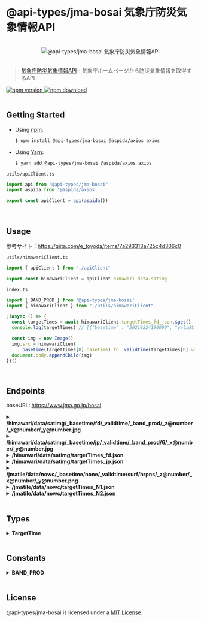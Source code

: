<!-- This file is automatically generated from config.md -->
# @api-types/jma-bosai 気象庁防災気象情報API

<br />
<div align="center">
  <img src="https://aspida.github.io/api-types/assets/jma/bosai.jpg" alt="@api-types/jma-bosai 気象庁防災気象情報API" />
</div>
<br />

> [気象庁防災気象情報API](https://www.jma.go.jp/bosai/map.html#5/36.138/137.285/&elem=ir&contents=himawari) - 気象庁ホームページから防災気象情報を取得するAPI

<a href="https://www.npmjs.com/package/@api-types/jma-bosai">
  <img src="https://img.shields.io/npm/v/@api-types/jma-bosai" alt="npm version" />
</a>
<a href="https://www.npmjs.com/package/@api-types/jma-bosai">
  <img src="https://img.shields.io/npm/dm/@api-types/jma-bosai" alt="npm download" />
</a>
<br />
<br />

## Getting Started

- Using [npm](https://www.npmjs.com/):

  ```sh
  $ npm install @api-types/jma-bosai @aspida/axios axios
  ```

- Using [Yarn](https://yarnpkg.com/):

  ```sh
  $ yarn add @api-types/jma-bosai @aspida/axios axios
  ```

`utils/apiClient.ts`
```ts
import api from "@api-types/jma-bosai"
import aspida from '@aspida/axios'

export const apiClient = api(aspida())
```
<br />

## Usage

参考サイト：https://qiita.com/e_toyoda/items/7a293313a725c4d306c0

`utils/himawariClient.ts`
```ts
import { apiClient } from "./apiClient"

export const himawariClient = apiClient.himawari.data.satimg
```

`index.ts`
```ts
import { BAND_PROD } from '@api-types/jma-bosai'
import { himawariClient } from "./utils/himawariClient"

;(async () => {
  const targetTimes = await himawariClient.targetTimes_fd_json.$get()
  console.log(targetTimes) // [{"basetime" : "20210224190000", "validtime" : "20210224190000"}...]

  const img = new Image()
  img.src = himawariClient
    ._basetime(targetTimes[0].basetime).fd._validtime(targetTimes[0].validtime)._band_prod(BAND_PROD.VISIBLE)._z(3)._x(7)._y_jpg(3).$path()
  document.body.appendChild(img)
})()
```

<br />

## Endpoints

baseURL: https://www.jma.go.jp/bosai
<br />

<details>
<summary><b>/himawari/data/satimg/_basetime/fd/_validtime/_band_prod/_z@number/_x@number/_y@number.jpg</b></summary>
<br />

```ts
/**
 * フルディスク画像API
 *
 * _basetime: 基準時刻 TargetTime['basetime']
 * _validtime: 撮影時刻 TargetTime['validtime']
 * _band_prod: 画像種別 BAND_PROD
 * _z: ズームレベル 3-5
 * _x: タイルのX座標
 * _y: タイルのY座標
 */
type Methods = {
  /** フルディスク画像をJPGで取得 */
  get: {
    resBody: ArrayBuffer
  }
}
```
</details>
<details>
<summary><b>/himawari/data/satimg/_basetime/jp/_validtime/_band_prod/6/_x@number/_y@number.jpg</b></summary>
<br />

```ts
/**
 * 日本付近画像API
 *
 * _basetime: 基準時刻 TargetTime['basetime']
 * _validtime: 撮影時刻 TargetTime['validtime']
 * _band_prod: 画像種別 BAND_PROD
 * _x: タイルのX座標
 * _y: タイルのY座標
 */
type Methods = {
  /** 日本付近画像をJPGで取得 */
  get: {
    resBody: ArrayBuffer
  }
}
```
</details>
<details>
<summary><b>/himawari/data/satimg/targetTimes_fd.json</b></summary>
<br />

```ts
/** 撮影時刻API */
type Methods = {
  /** 撮影時刻一覧を取得 */
  get: {
    resBody: TargetTime[]
  }
}
```
</details>
<details>
<summary><b>/himawari/data/satimg/targetTimes_jp.json</b></summary>
<br />

```ts
/** 日本付近の撮影時刻API */
type Methods = {
  /** 日本付近の撮影時刻一覧を取得 */
  get: {
    resBody: TargetTime[]
  }
}
```
</details>
<details>
<summary><b>/jmatile/data/nowc/_basetime/none/_validtime/surf/hrpns/_z@number/_x@number/_y@number.png</b></summary>
<br />

```ts
/**
 * 降水ナウキャスト画像API
 *
 * _basetime: 基準時刻 TargetTime['basetime']
 * _validtime: 実況時間または予報時刻 TargetTime['validtime']
 * _z: ズームレベル 4-10
 * _x: タイルのX座標
 * _y: タイルのY座標
 */
type Methods = {
  /** 降水ナウキャスト画像をJPGで取得 */
  get: {
    resBody: ArrayBuffer
  }
}
```
</details>
<details>
<summary><b>/jmatile/data/nowc/targetTimes_N1.json</b></summary>
<br />

```ts
/** 降水ナウキャストの実況時刻API */
type Methods = {
  /** 降水ナウキャストの実況時刻一覧を取得 */
  get: {
    resBody: TargetTime[]
  }
}
```
</details>
<details>
<summary><b>/jmatile/data/nowc/targetTimes_N2.json</b></summary>
<br />

```ts
/** 降水ナウキャストの予報時刻API */
type Methods = {
  /** 降水ナウキャストの予報時刻一覧を取得 */
  get: {
    resBody: TargetTime[]
  }
}
```
</details>
<br />

## Types

<details>
<summary><b>TargetTime</b></summary>
<br />

```ts
/** 撮影時刻 */
type TargetTime = {
  basetime: string
  validtime: string
}
```
</details>
<br />

## Constants

<details>
<summary><b>BAND_PROD</b></summary>
<br />

```ts
/** 画像種別 */
const BAND_PROD = {
  /** 可視画像 */
  VISIBLE: 'B13/TBB',
  /** 赤外画像 */
  INFRARED: 'B03/ALBD',
  /** 水蒸気画像 */
  WATER_VAPOR: 'B08/TBB',
  /** トゥルーカラー再現画像 */
  TRUE_COLOR: 'REP/ETC',
  /** 雲頂強調画像 */
  CLOUD_TOP: 'SND/ETC'
} as const
```
</details>
<br />

## License

@api-types/jma-bosai is licensed under a [MIT License](https://github.com/aspida/api-types/blob/master/LICENSE).
